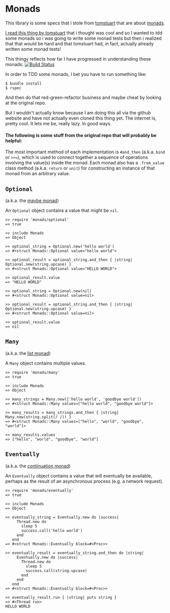 # Monads

This library is some specs that i stole from [tomstuart](https://github.com/tomstuart/monads) that are about [monads](http://en.wikipedia.org/wiki/Monad_(functional_programming)).

[I read this thing by tomstuart](http://codon.com/refactoring-ruby-with-monads) that i thought was cool and so I wanted to tdd some monads so i was going to write some monad tests but then i realized that that would be hard and that tomstuart had, in fact, actually already written some monad tests!

This thingy reflects how far I have progressed in understanding these monads: [![Build Status](https://travis-ci.org/coleww/TDD_SOME_monads.svg?branch=cole)](https://travis-ci.org/coleww/TDD_SOME_monads)

In order to TDD some monads, I bet you have to run something like:

```console
$ bundle install
$ rspec
```

And then do that red-green-refactor business and maybe cheat by looking at the original repo.

But I wouldn't actually know because I am doing this all via the github website and have not actually even cloned this thing yet. The internet is, pretty cool. It lets me be, really lazy. In good ways.



#### The following is some stuff from the original repo that will probably be helpful:


The most important method of each implementation is `#and_then` (a.k.a. `bind` or `>>=`), which is used to connect together a sequence of operations involving the value(s) inside the monad. Each monad also has a `.from_value` class method (a.k.a. `return` or `unit`) for constructing an instance of that monad from an arbitrary value.

## `Optional`

(a.k.a. the [maybe monad](http://en.wikipedia.org/wiki/Monad_%28functional_programming%29#The_Maybe_monad))

An `Optional` object contains a value that might be `nil`.

```irb
>> require 'monads/optional'
=> true

>> include Monads
=> Object

>> optional_string = Optional.new('hello world')
=> #<struct Monads::Optional value="hello world">

>> optional_result = optional_string.and_then { |string| Optional.new(string.upcase) }
=> #<struct Monads::Optional value="HELLO WORLD">

>> optional_result.value
=> "HELLO WORLD"

>> optional_string = Optional.new(nil)
=> #<struct Monads::Optional value=nil>

>> optional_result = optional_string.and_then { |string| Optional.new(string.upcase) }
=> #<struct Monads::Optional value=nil>

>> optional_result.value
=> nil
```

## `Many`

(a.k.a. the [list monad](http://en.wikipedia.org/wiki/Monad_%28functional_programming%29#Collections))

A `Many` object contains multiple values.

```irb
>> require 'monads/many'
=> true

>> include Monads
=> Object

>> many_strings = Many.new(['hello world', 'goodbye world'])
=> #<struct Monads::Many values=["hello world", "goodbye world"]>

>> many_results = many_strings.and_then { |string| Many.new(string.split(/ /)) }
=> #<struct Monads::Many values=["hello", "world", "goodbye", "world"]>

>> many_results.values
=> ["hello", "world", "goodbye", "world"]
```

## `Eventually`

(a.k.a. the [continuation monad](http://en.wikipedia.org/wiki/Monad_%28functional_programming%29#Continuation_monad))

An `Eventually` object contains a value that will eventually be available, perhaps as the result of an asynchronous process (e.g. a network request).

```irb
>> require 'monads/eventually'
=> true

>> include Monads
=> Object

>> eventually_string = Eventually.new do |success|
     Thread.new do
       sleep 5
       success.call('hello world')
     end
   end
=> #<struct Monads::Eventually block=#<Proc>>

>> eventually_result = eventually_string.and_then do |string|
     Eventually.new do |success|
       Thread.new do
         sleep 5
         success.call(string.upcase)
       end
     end
   end
=> #<struct Monads::Eventually block=#<Proc>>

>> eventually_result.run { |string| puts string }
=> #<Thread run>
HELLO WORLD
```
